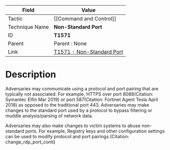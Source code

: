 
|Field|Value|
|---|---|
|Tactic|[[Command and Control]]|
|Technique Name|**Non-Standard Port**|
|ID|**T1571**|
|Parent|Parent : None|
|Link|[T1571 - Non-Standard Port](https://attack.mitre.org/techniques/T1571)|

# Description

Adversaries may communicate using a protocol and port pairing that are typically not associated. For example, HTTPS over port 8088(Citation: Symantec Elfin Mar 2019) or port 587(Citation: Fortinet Agent Tesla April 2018) as opposed to the traditional port 443. Adversaries may make changes to the standard port used by a protocol to bypass filtering or muddle analysis/parsing of network data.

Adversaries may also make changes to victim systems to abuse non-standard ports. For example, Registry keys and other configuration settings can be used to modify protocol and port pairings.(Citation: change_rdp_port_conti)